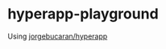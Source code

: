 hyperapp-playground
===================
Using [jorgebucaran/hyperapp](https://github.com/jorgebucaran/hyperapp)
